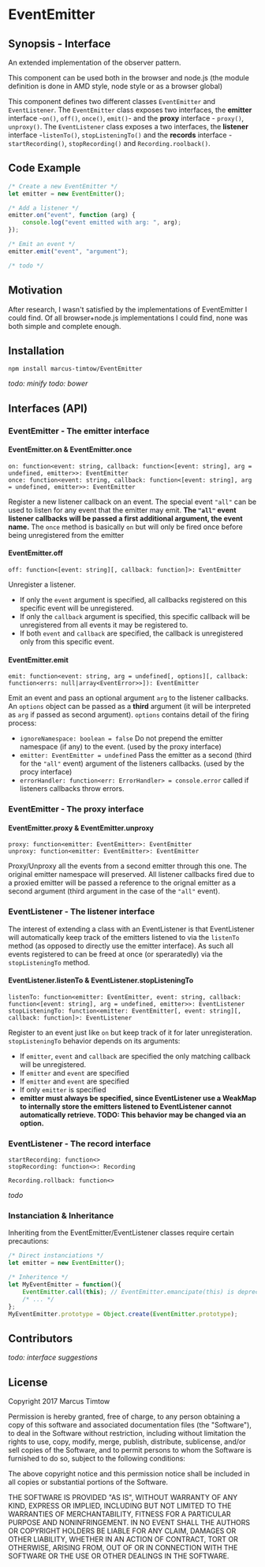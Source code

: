 # EventEmitter


## Synopsis - Interface

An extended implementation of the observer pattern.

This component can be used both in the browser and node.js (the module definition is done in AMD style, node style or as a browser global)

This component defines two different classes `EventEmitter` and `EventListener`. The `EventEmitter` class exposes two interfaces, the **emitter** interface -`on()`, `off()`, `once()`, `emit()`- and the **proxy** interface - `proxy()`, `unproxy()`. 
The `EventListener` class exposes a two interfaces, the **listener** interface -`listenTo()`, `stopListeningTo()` and the **records** interface - `startRecording()`, `stopRecording()` and `Recording.roolback()`.


## Code Example

```javascript
/* Create a new EventEmitter */
let emitter = new EventEmitter();

/* Add a listener */
emitter.on("event", function (arg) {
    console.log("event emitted with arg: ", arg);
});

/* Emit an event */
emitter.emit("event", "argument");

/* todo */
```

## Motivation

After research, I wasn't satisfied by the implementations of EventEmitter I could find. Of all browser+node.js implementations I could find, none was both simple and complete enough. 

## Installation

```
npm install marcus-timtow/EventEmitter
```
*todo: minify*
*todo: bower*

## Interfaces (API)

### EventEmitter - The **emitter** interface

#### EventEmitter.on & EventEmitter.once
```
on: function<event: string, callback: function<[event: string], arg = undefined, emitter>>: EventEmitter
once: function<event: string, callback: function<[event: string], arg = undefined, emitter>>: EventEmitter
``` 
Register a new listener callback on an event. The special event `"all"` can be used to listen for any event that the emitter may emit. **The `"all"` event listener callbacks will be passed a first additional argument, the event name.**
The `once` method is basically `on` but will only be fired once before being unregistered from the emitter

#### EventEmitter.off
```
off: function<[event: string][, callback: function]>: EventEmitter
```
Unregister a listener.
 * If only the `event` argument is specified, all callbacks registered on this specific event will be unregistered.
 * If only the `callback` argument is specified, this specific callback will be unregistered from all events it may be registered to.
 * If both `event` and `callback` are specified, the callback is unregistered only from this specific event.

#### EventEmitter.emit
```
emit: function<event: string, arg = undefined[, options][, callback: function<errs: null|array<EventError>>]): EventEmitter
```
Emit an event and pass an optional argument `arg` to the listener callbacks. 
An `options` object can be passed as a **third** argument (it will be interpreted as `arg` if passed as second argument). `options` contains detail of the firing process:
 * `ignoreNamespace: boolean = false` Do not prepend the emitter namespace (if any) to the event. (used by the proxy interface)
 * `emitter: EventEmitter = undefined` Pass the emitter as a second (third for the `"all"` event) argument of the listeners callbacks. (used by the procy interface)
 * `errorHandler: function<err: ErrorHandler> = console.error` called if listeners callbacks throw errors.

### EventEmitter - The **proxy** interface

#### EventEmitter.proxy & EventEmitter.unproxy
```
proxy: function<emitter: EventEmitter>: EventEmitter
unproxy: function<emitter: EventEmitter>: EventEmitter
```
Proxy/Unproxy all the events from a second emitter through this one. The original emitter namespace will preserved.
All listener callbacks fired due to a proxied emitter will be passed a reference to the orignal emitter as a second argument (third argument in the case of the `"all"` event).

### EventListener - The **listener** interface

The interest of extending a class with an EventListener is that EventListener will automatically keep track of the emitters listened to via the `listenTo` method (as opposed to directly use the emitter interface). As such all events registered to can be freed at once (or speraratedly) via the `stopListeningTo` method.

#### EventListener.listenTo & EventListener.stopListeningTo
```
listenTo: function<emitter: EventEmitter, event: string, callback: function<[event: string], arg = undefined, emitter>>: EventListener
stopListeningTo: function<emitter: EventEmitter[, event: string][, callback: function]>: EventListener
```
Register to an event just like `on` but keep track of it for later unregisteration.
`stopListeningTo` behavior depends on its arguments:
 * If `emitter`, `event` and `callback` are specified the only matching callback will be unregistered.
 * If `emitter` and `event` are specified
 * If `emitter` and `event` are specified
 * If only `emitter` is specified
 * **emitter must always be specified, since EventListener use a WeakMap to internally store the emitters listened to EventListener cannot automatically retrieve. TODO: This behavior may be changed via an option.**

### EventListener - The **record** interface

```
startRecording: function<>
stopRecording: function<>: Recording

Recording.rollback: function<>
```

*todo*
 
### Instanciation & Inheritance

Inheriting from the EventEmitter/EventListener classes require certain precautions:
```javascript
/* Direct instanciations */
let emitter = new EventEmitter(); 

/* Inheritence */
let MyEventEmitter = function(){
    EventEmitter.call(this); // EventEmitter.emancipate(this) is deprecated
    /* ... */
};
MyEventEmitter.prototype = Object.create(EventEmitter.prototype); 
```


## Contributors

*todo: interface suggestions*

## License

Copyright 2017 Marcus Timtow

Permission is hereby granted, free of charge, to any person obtaining a copy of this software and associated documentation files (the "Software"), to deal in the Software without restriction, including without limitation the rights to use, copy, modify, merge, publish, distribute, sublicense, and/or sell copies of the Software, and to permit persons to whom the Software is furnished to do so, subject to the following conditions:

The above copyright notice and this permission notice shall be included in all copies or substantial portions of the Software.

THE SOFTWARE IS PROVIDED "AS IS", WITHOUT WARRANTY OF ANY KIND, EXPRESS OR IMPLIED, INCLUDING BUT NOT LIMITED TO THE WARRANTIES OF MERCHANTABILITY, FITNESS FOR A PARTICULAR PURPOSE AND NONINFRINGEMENT. IN NO EVENT SHALL THE AUTHORS OR COPYRIGHT HOLDERS BE LIABLE FOR ANY CLAIM, DAMAGES OR OTHER LIABILITY, WHETHER IN AN ACTION OF CONTRACT, TORT OR OTHERWISE, ARISING FROM, OUT OF OR IN CONNECTION WITH THE SOFTWARE OR THE USE OR OTHER DEALINGS IN THE SOFTWARE.

